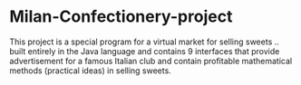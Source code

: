 # Milan-Confectionery-project

This project is a special program for a virtual market for selling sweets .. built entirely in the Java language and contains
9 interfaces that provide advertisement for a famous Italian club and contain profitable mathematical methods
(practical ideas) in selling sweets.
